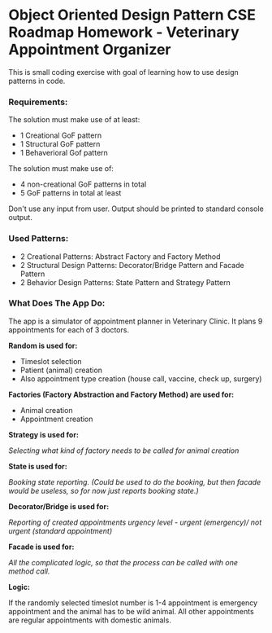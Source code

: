 # Object Oriented Design Pattern CSE Roadmap Homework - Veterinary Appointment Organizer

This is small coding exercise with goal of learning how to use design patterns in code.

### Requirements:
The solution must make use of at least:
* 1 Creational GoF pattern
* 1 Structural GoF pattern
* 1 Behaverioral Gof pattern

The solution must make use of:
* 4 non-creational GoF patterns in total
* 5 GoF patterns in total at least

Don't use any input from user.
Output should be printed to standard console output.

### Used Patterns:
* 2 Creational Patterns: Abstract Factory and Factory Method
* 2 Structural Design Patterns: Decorator/Bridge Pattern and Facade Pattern
* 2 Behavior Design Patterns: State Pattern and Strategy Pattern

### What Does The App Do:
The app is a simulator of appointment planner in Veterinary Clinic. It plans 9 appointments for each of 3 doctors.

**Random is used for:**
* Timeslot selection
* Patient (animal) creation
* Also appointment type creation (house call, vaccine, check up, surgery)

**Factories (Factory Abstraction and Factory Method) are used for:**

* Animal creation
* Appointment creation

**Strategy is used for:**

*Selecting what kind of factory needs to be called for animal creation*

**State is used for:**

*Booking state reporting. (Could be used to do the booking, but then facade would be useless, so for now just reports booking state.)*

**Decorator/Bridge is used for:**

*Reporting of created appointments urgency level - urgent (emergency)/ not urgent (standard appointment)*

**Facade is used for:**

*All the complicated logic, so that the process can be called with one method call.*

**Logic:**

If the randomly selected timeslot number is 1-4 appointment is emergency appointment and the animal has to be wild animal.
All other appointments are regular appointments with domestic animals.
